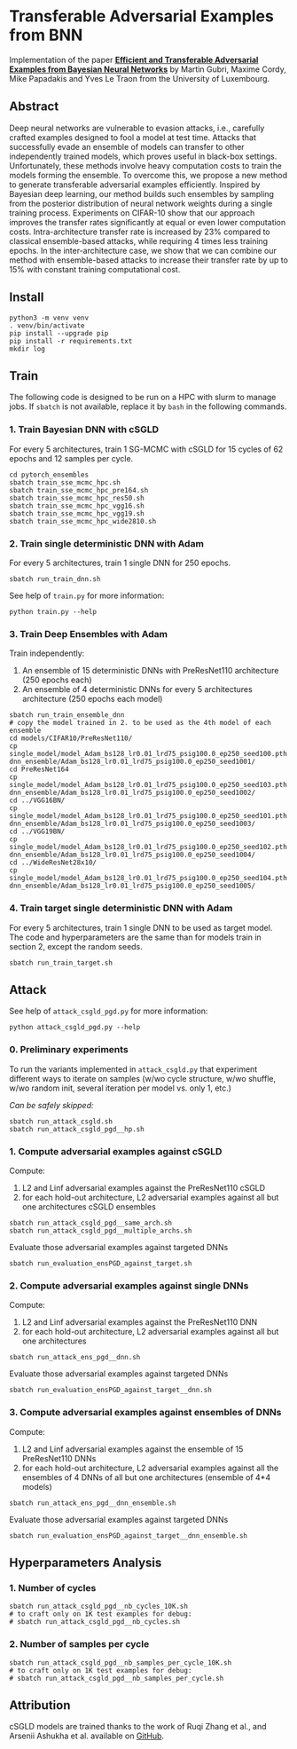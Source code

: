 # Transferable Adversarial Examples from BNN

Implementation of the paper **[Efficient and Transferable Adversarial Examples from Bayesian Neural Networks](https://gubri.eu/publication/transferable_adv_ex_from_bnn/)** by Martin Gubri, Maxime Cordy, Mike Papadakis and Yves Le Traon from the University of Luxembourg.

## Abstract

Deep neural networks are vulnerable to evasion attacks, i.e., carefully crafted examples designed to fool a model at test time. Attacks that successfully evade an ensemble of models can transfer to other independently trained models, which proves useful in black-box settings. Unfortunately, these methods involve heavy computation costs to train the models forming the ensemble. To overcome this, we propose a new method to generate transferable adversarial examples efficiently. Inspired by Bayesian deep learning, our method builds such ensembles by sampling from the posterior distribution of neural network weights during a single training process. Experiments on CIFAR-10 show that our approach improves the transfer rates significantly at equal or even lower computation costs. Intra-architecture transfer rate is increased by 23% compared to classical ensemble-based attacks, while requiring 4 times less training epochs. In the inter-architecture case, we show that we can combine our method with ensemble-based attacks to increase their transfer rate by up to 15% with constant training computational cost.

## Install

```shell script
python3 -m venv venv
. venv/bin/activate
pip install --upgrade pip
pip install -r requirements.txt
mkdir log
```

## Train

The following code is designed to be run on a HPC with slurm to manage jobs. If `sbatch` is not available, replace it by `bash` in the following commands.


### 1. Train Bayesian DNN with cSGLD

For every 5 architectures, train 1 SG-MCMC with cSGLD for 15 cycles of 62 epochs and 12 samples per cycle.

```shell script
cd pytorch_ensembles
sbatch train_sse_mcmc_hpc.sh
sbatch train_sse_mcmc_hpc_pre164.sh
sbatch train_sse_mcmc_hpc_res50.sh
sbatch train_sse_mcmc_hpc_vgg16.sh
sbatch train_sse_mcmc_hpc_vgg19.sh
sbatch train_sse_mcmc_hpc_wide2810.sh
```

### 2. Train single deterministic DNN with Adam

For every 5 architectures, train 1 single DNN for 250 epochs.

```shell script
sbatch run_train_dnn.sh
```

See help of `train.py` for more information:
```shell script
python train.py --help
```

### 3. Train Deep Ensembles with Adam

Train independently:
1. An ensemble of 15 deterministic DNNs with PreResNet110 architecture (250 epochs each)
2. An ensemble of 4 deterministic DNNs for every 5 architectures architecture (250 epochs each model)

```shell script
sbatch run_train_ensemble_dnn
# copy the model trained in 2. to be used as the 4th model of each ensemble
cd models/CIFAR10/PreResNet110/
cp single_model/model_Adam_bs128_lr0.01_lrd75_psig100.0_ep250_seed100.pth dnn_ensemble/Adam_bs128_lr0.01_lrd75_psig100.0_ep250_seed1001/
cd PreResNet164
cp single_model/model_Adam_bs128_lr0.01_lrd75_psig100.0_ep250_seed103.pth dnn_ensemble/Adam_bs128_lr0.01_lrd75_psig100.0_ep250_seed1002/
cd ../VGG16BN/
cp single_model/model_Adam_bs128_lr0.01_lrd75_psig100.0_ep250_seed101.pth dnn_ensemble/Adam_bs128_lr0.01_lrd75_psig100.0_ep250_seed1003/
cd ../VGG19BN/
cp single_model/model_Adam_bs128_lr0.01_lrd75_psig100.0_ep250_seed102.pth dnn_ensemble/Adam_bs128_lr0.01_lrd75_psig100.0_ep250_seed1004/
cd ../WideResNet28x10/
cp single_model/model_Adam_bs128_lr0.01_lrd75_psig100.0_ep250_seed104.pth dnn_ensemble/Adam_bs128_lr0.01_lrd75_psig100.0_ep250_seed1005/
```

### 4. Train target single deterministic DNN with Adam

For every 5 architectures, train 1 single DNN to be used as target model. The code and hyperparameters are the same than for models train in section 2, except the random seeds.

```shell script
sbatch run_train_target.sh
```

## Attack

See help of `attack_csgld_pgd.py` for more information:
```shell script
python attack_csgld_pgd.py --help
```

### 0. Preliminary experiments

To run the variants implemented in `attack_csgld.py` that experiment different ways to iterate on samples (w/wo cycle structure,
w/wo shuffle, w/wo random init, several iteration per model vs. only 1, etc.)

*Can be safely skipped:*

```shell script
sbatch run_attack_csgld.sh
sbatch run_attack_csgld_pgd__hp.sh
```

### 1. Compute adversarial examples against cSGLD

Compute:
1. L2 and Linf adversarial examples against the PreResNet110 cSGLD
2. for each hold-out architecture, L2 adversarial examples against all but one architectures cSGLD ensembles


```shell script
sbatch run_attack_csgld_pgd__same_arch.sh
sbatch run_attack_csgld_pgd__multiple_archs.sh
```

Evaluate those adversarial examples against targeted DNNs

```shell script
sbatch run_evaluation_ensPGD_against_target.sh
```

### 2. Compute adversarial examples against single DNNs

Compute:
1. L2 and Linf adversarial examples against the PreResNet110 DNN
2. for each hold-out architecture, L2 adversarial examples against all but one architectures

```shell script
sbatch run_attack_ens_pgd__dnn.sh
```

Evaluate those adversarial examples against targeted DNNs

```shell script
sbatch run_evaluation_ensPGD_against_target__dnn.sh
```

### 3. Compute adversarial examples against ensembles of DNNs

Compute:
1. L2 and Linf adversarial examples against the ensemble of 15 PreResNet110 DNNs
2. for each hold-out architecture, L2 adversarial examples against all the ensembles of 4 DNNs of all but one architectures (ensemble of 4*4 models)

````shell script
sbatch run_attack_ens_pgd__dnn_ensemble.sh
````

Evaluate those adversarial examples against targeted DNNs

```shell script
sbatch run_evaluation_ensPGD_against_target__dnn_ensemble.sh
```

## Hyperparameters Analysis

### 1. Number of cycles

```shell script
sbatch run_attack_csgld_pgd__nb_cycles_10K.sh
# to craft only on 1K test examples for debug:
# sbatch run_attack_csgld_pgd__nb_cycles.sh
```

### 2. Number of samples per cycle

```shell script
sbatch run_attack_csgld_pgd__nb_samples_per_cycle_10K.sh
# to craft only on 1K test examples for debug:
# sbatch run_attack_csgld_pgd__nb_samples_per_cycle.sh
```


## Attribution

cSGLD models are trained thanks to the work of Ruqi Zhang et al., and Arsenii Ashukha et al. available on [GitHub](https://github.com/bayesgroup/pytorch-ensembles).
